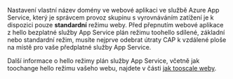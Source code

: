 Nastavení vlastní název domény ve webové aplikaci ve službě Azure App Service, který je správcem provoz skupinu s vyrovnáváním zatížení je k dispozici pouze **standardní** režimu weby. Před přepnutím webové aplikace z hello bezplatné služby App Service plán režimu toohello sdílené, základní nebo standardní režim, musíte nejprve odebrat útraty CAP k vzdálené ploše na místě pro vaše předplatné služby App Service. 

Další informace o hello režimy plán služby App Service, včetně jak toochange hello režimu vašeho webu, najdete v části [jak tooscale weby](../articles/app-service-web/web-sites-scale.md).

